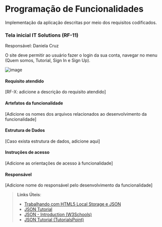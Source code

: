 # Programação de Funcionalidades

Implementação da aplicação descritas por meio dos requisitos codificados. 

### Tela inicial IT Solutions (RF-11)

Responsável: Daniela Cruz

O site deve permitir ao usuário fazer o login da sua conta, navegar no menu (Quem somos, Tutorial, Sign In e Sign Up).

![image](https://github.com/ICEI-PUC-Minas-PMV-ADS/pmv-ads-2023-2-e1-proj-web-t5-it-solutions/assets/136030209/846a7ff5-ffd9-40d8-8bf0-67b5719a4b54)

#### Requisito atendido

[RF-X: adicione a descrição do requisito atendido]


#### Artefatos da funcionalidade

[Adicione os nomes dos arquivos relacionados ao desenvolvimento da funcionalidade]


#### Estrutura de Dados

[Caso exista estrutura de dados, adicione aqui]


#### Instruções de acesso

[Adicione as orientações de acesso à funcionalidade]


#### Responsável

[Adicione nome do responsável pelo desenvolvimento da funcionalidade]




> **Links Úteis**:
> - [Trabalhando com HTML5 Local Storage e JSON](https://www.devmedia.com.br/trabalhando-com-html5-local-storage-e-json/29045)
> - [JSON Tutorial](https://www.w3resource.com/JSON)
> - [JSON - Introduction (W3Schools)](https://www.w3schools.com/js/js_json_intro.asp)
> - [JSON Tutorial (TutorialsPoint)](https://www.tutorialspoint.com/json/index.htm)

